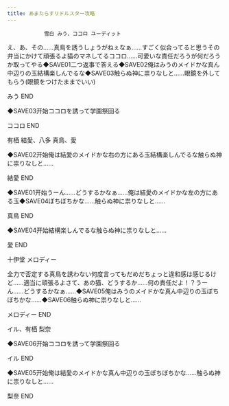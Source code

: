 ```yaml
---
title: あまたらすリドルスター攻略
---
```


                雪白 みう、ココロ ユーディット

え、あ、その……真鳥を誘うしょうがねぇなぁ……すごく似合ってると思うその弁当にかけて頑張るよ猫のマネしてるココロ……可愛いな責任だろうが何だろうか取ってやる◆SAVE01二つ返事で答える◆SAVE02俺はみうのメイドかな真ん中辺りの玉結構楽しんでるな◆SAVE03触らぬ神に祟りなしと……眼鏡を外してもらう(眼鏡をつけたままでいい)

みう END

◆SAVE03开始ココロを誘って学園祭回る

ココロ END

有栖 結愛、八多 真鳥、愛

◆SAVE02开始俺は結愛のメイドかな右の方にある玉結構楽しんでるな触らぬ神に祟りなしと……

結愛 END

◆SAVE01开始うーん……どうするかなぁ……俺は結愛のメイドかな左の方にある玉◆SAVE04ぼちぼちかな……触らぬ神に祟りなしと……

真鳥 END

◆SAVE04开始結構楽しんでるな触らぬ神に祟りなしと……

愛 END

十伊堂 メロディー

全力で否定する真鳥を誘わない何度言ってもだめだちょっと違和感は感じるけど……適当に頑張るよさて、あの猫、どうするか……何の責任だよ！？うーん……どうするかなぁ……◆SAVE05俺はみうのメイドかな真ん中辺りの玉ぼちぼちかな……◆SAVE06触らぬ神に祟りなしと……

メロディー END

イル、有栖 梨奈

◆SAVE06开始ココロを誘って学園祭回る

イル END

◆SAVE05开始俺は結愛のメイドかな真ん中辺りの玉ぼちぼちかな……触らぬ神に祟りなしと……

梨奈 END
              
